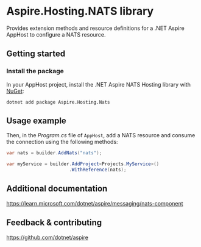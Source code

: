# Aspire.Hosting.NATS library

Provides extension methods and resource definitions for a .NET Aspire AppHost to configure a NATS resource.

## Getting started

### Install the package

In your AppHost project, install the .NET Aspire NATS Hosting library with [NuGet](https://www.nuget.org):

```dotnetcli
dotnet add package Aspire.Hosting.Nats
```

## Usage example

Then, in the _Program.cs_ file of `AppHost`, add a NATS resource and consume the connection using the following methods:

```csharp
var nats = builder.AddNats("nats");

var myService = builder.AddProject<Projects.MyService>()
                       .WithReference(nats);
```

## Additional documentation
https://learn.microsoft.com/dotnet/aspire/messaging/nats-component

## Feedback & contributing

https://github.com/dotnet/aspire
